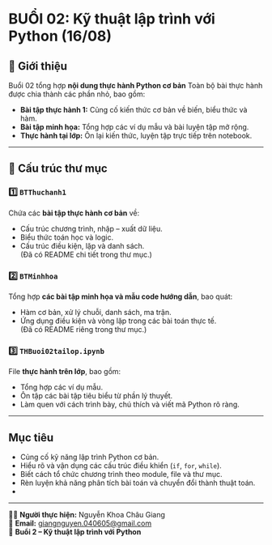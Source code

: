 # BUỔI 02: Kỹ thuật lập trình với Python (16/08)

## 📘 Giới thiệu
Buổi 02 tổng hợp **nội dung thực hành Python cơ bản** 
Toàn bộ bài thực hành được chia thành các phần nhỏ, bao gồm:
- **Bài tập thực hành 1:** Củng cố kiến thức cơ bản về biến, biểu thức và hàm.  
- **Bài tập minh họa:** Tổng hợp các ví dụ mẫu và bài luyện tập mở rộng.  
- **Thực hành tại lớp:** Ôn lại kiến thức, luyện tập trực tiếp trên notebook.

---

## 📂 Cấu trúc thư mục

### 1️⃣ `BTThuchanh1`
Chứa các **bài tập thực hành cơ bản** về:
- Cấu trúc chương trình, nhập – xuất dữ liệu.  
- Biểu thức toán học và logic.  
- Cấu trúc điều kiện, lặp và danh sách.  
(Đã có README chi tiết trong thư mục.)

### 2️⃣ `BTMinhhoa`
Tổng hợp **các bài tập minh họa và mẫu code hướng dẫn**, bao quát:
- Hàm cơ bản, xử lý chuỗi, danh sách, ma trận.  
- Ứng dụng điều kiện và vòng lặp trong các bài toán thực tế.  
(Đã có README riêng trong thư mục.)

### 3️⃣ `THBuoi02tailop.ipynb`
File **thực hành trên lớp**, bao gồm:
- Tổng hợp các ví dụ mẫu.  
- Ôn tập các bài tập tiêu biểu từ phần lý thuyết.  
- Làm quen với cách trình bày, chú thích và viết mã Python rõ ràng.

---

## Mục tiêu
- Củng cố kỹ năng lập trình Python cơ bản.  
- Hiểu rõ và vận dụng các cấu trúc điều khiển (`if`, `for`, `while`).  
- Biết cách tổ chức chương trình theo module, file và thư mục.  
- Rèn luyện khả năng phân tích bài toán và chuyển đổi thành thuật toán.
- 
---

👩‍💻 **Người thực hiện:** Nguyễn Khoa Châu Giang  
📧 **Email:** giangnguyen.040605@gmail.com  
📅 **Buổi 2 – Kỹ thuật lập trình với Python**


